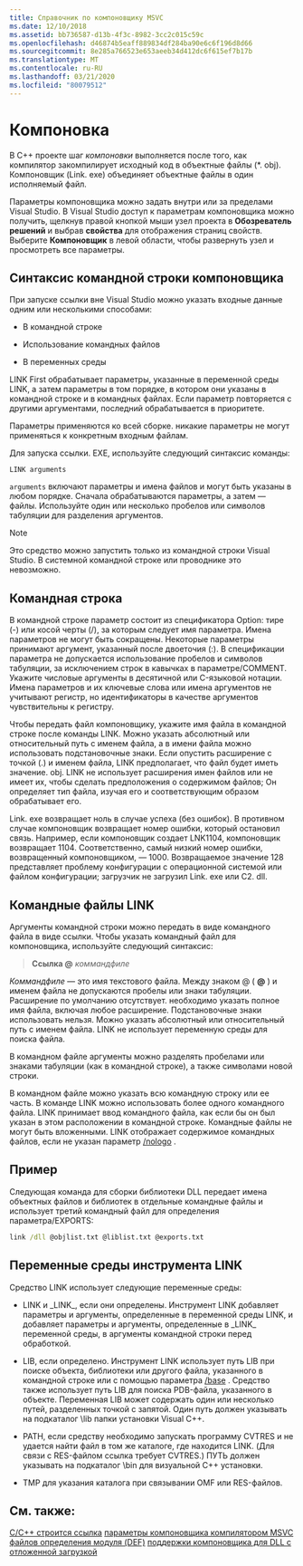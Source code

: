 ```yaml
---
title: Справочник по компоновщику MSVC
ms.date: 12/10/2018
ms.assetid: bb736587-d13b-4f3c-8982-3cc2c015c59c
ms.openlocfilehash: d46874b5eaff889834df284ba90e6c6f196d8d66
ms.sourcegitcommit: 8e285a766523e653aeeb34d412dc6f615ef7b17b
ms.translationtype: MT
ms.contentlocale: ru-RU
ms.lasthandoff: 03/21/2020
ms.locfileid: "80079512"
---
```

# <a name="linking"></a>Компоновка

В C++ проекте шаг *компоновки* выполняется после того, как компилятор закомпилирует исходный код в объектные файлы (*. obj). Компоновщик (Link. exe) объединяет объектные файлы в один исполняемый файл.

Параметры компоновщика можно задать внутри или за пределами Visual Studio. В Visual Studio доступ к параметрам компоновщика можно получить, щелкнув правой кнопкой мыши узел проекта в **Обозреватель решений** и выбрав **свойства** для отображения страниц свойств. Выберите **Компоновщик** в левой области, чтобы развернуть узел и просмотреть все параметры.

## <a name="linker-command-line-syntax"></a>Синтаксис командной строки компоновщика

При запуске ссылки вне Visual Studio можно указать входные данные одним или несколькими способами:

- В командной строке

- Использование командных файлов

- В переменных среды

LINK First обрабатывает параметры, указанные в переменной среды LINK, а затем параметры в том порядке, в котором они указаны в командной строке и в командных файлах. Если параметр повторяется с другими аргументами, последний обрабатывается в приоритете.

Параметры применяются ко всей сборке. никакие параметры не могут применяться к конкретным входным файлам.

Для запуска ссылки. EXE, используйте следующий синтаксис команды:

```
LINK arguments
```

`arguments` включают параметры и имена файлов и могут быть указаны в любом порядке. Сначала обрабатываются параметры, а затем — файлы. Используйте один или несколько пробелов или символов табуляции для разделения аргументов.

> [!NOTE]
>  Это средство можно запустить только из командной строки Visual Studio. В системной командной строке или проводнике это невозможно.

## <a name="command-line"></a>Командная строка

В командной строке параметр состоит из спецификатора Option: тире (-) или косой черты (/), за которым следует имя параметра. Имена параметров не могут быть сокращены. Некоторые параметры принимают аргумент, указанный после двоеточия (:). В спецификации параметра не допускается использование пробелов и символов табуляции, за исключением строк в кавычках в параметре/COMMENT. Укажите числовые аргументы в десятичной или C-языковой нотации. Имена параметров и их ключевые слова или имена аргументов не учитывают регистр, но идентификаторы в качестве аргументов чувствительны к регистру.

Чтобы передать файл компоновщику, укажите имя файла в командной строке после команды LINK. Можно указать абсолютный или относительный путь с именем файла, а в имени файла можно использовать подстановочные знаки. Если опустить расширение с точкой (.) и именем файла, LINK предполагает, что файл будет иметь значение. obj. LINK не использует расширения имен файлов или не имеет их, чтобы сделать предположения о содержимом файлов; Он определяет тип файла, изучая его и соответствующим образом обрабатывает его.

Link. exe возвращает ноль в случае успеха (без ошибок).  В противном случае компоновщик возвращает номер ошибки, который остановил связь.  Например, если компоновщик создает LNK1104, компоновщик возвращает 1104.  Соответственно, самый низкий номер ошибки, возвращенный компоновщиком, — 1000.  Возвращаемое значение 128 представляет проблему конфигурации с операционной системой или файлом конфигурации; загрузчик не загрузил Link. exe или C2. dll.

## <a name="link-command-files"></a>Командные файлы LINK

Аргументы командной строки можно передать в виде командного файла в виде ссылки. Чтобы указать командный файл для компоновщика, используйте следующий синтаксис:

> **Ссылка \@** <em>коммандфиле</em>

*Коммандфиле* — это имя текстового файла. Между знаком @ ( **\@** ) и именем файла не допускаются пробелы или знаки табуляции. Расширение по умолчанию отсутствует. необходимо указать полное имя файла, включая любое расширение. Подстановочные знаки использовать нельзя. Можно указать абсолютный или относительный путь с именем файла. LINK не использует переменную среды для поиска файла.

В командном файле аргументы можно разделять пробелами или знаками табуляции (как в командной строке), а также символами новой строки.

В командном файле можно указать всю командную строку или ее часть. В команде LINK можно использовать более одного командного файла. LINK принимает ввод командного файла, как если бы он был указан в этом расположении в командной строке. Командные файлы не могут быть вложенными. LINK отображает содержимое командных файлов, если не указан параметр [/nologo](nologo-suppress-startup-banner-linker.md) .

## <a name="example"></a>Пример

Следующая команда для сборки библиотеки DLL передает имена объектных файлов и библиотек в отдельные командные файлы и использует третий командный файл для определения параметра/EXPORTS:

```cmd
link /dll @objlist.txt @liblist.txt @exports.txt
```

## <a name="link-environment-variables"></a>Переменные среды инструмента LINK

Средство LINK использует следующие переменные среды:

- LINK и \_LINK\_, если они определены. Инструмент LINK добавляет параметры и аргументы, определенные в переменной среды LINK, и добавляет параметры и аргументы, определенные в \_LINK\_ переменной среды, в аргументы командной строки перед обработкой.

- LIB, если определено. Инструмент LINK использует путь LIB при поиске объекта, библиотеки или другого файла, указанного в командной строке или с помощью параметра [/base](base-base-address.md) . Средство также использует путь LIB для поиска PDB-файла, указанного в объекте. Переменная LIB может содержать один или несколько путей, разделенных точкой с запятой. Один путь должен указывать на подкаталог \lib папки установки Visual C++.

- PATH, если средству необходимо запускать программу CVTRES и не удается найти файл в том же каталоге, где находится LINK. (Для связи с RES-файлом ссылка требует CVTRES.) ПУТЬ должен указывать на подкаталог \bin для визуальной C++ установки.

- TMP для указания каталога при связывании OMF или RES-файлов.

## <a name="see-also"></a>См. также:

[C/C++ строится ссылка](c-cpp-building-reference.md)
[параметры компоновщика компилятором MSVC](linker-options.md)
[файлов определения модуля (DEF)](module-definition-dot-def-files.md)
[поддержки компоновщика для DLL с отложенной загрузкой](linker-support-for-delay-loaded-dlls.md)
